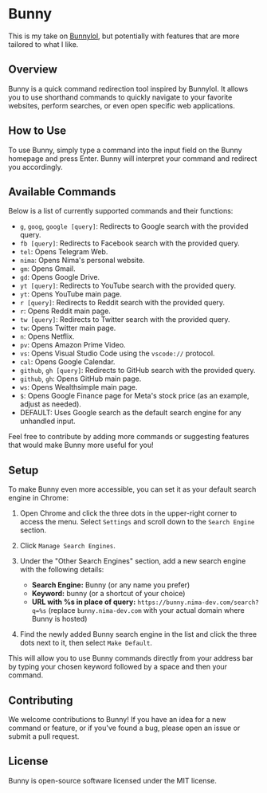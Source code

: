 # Bunny

This is my take on [Bunnylol](https://github.com/rithik/bunnylol), but potentially with features that are more tailored to what I like.

## Overview

Bunny is a quick command redirection tool inspired by Bunnylol. It allows you to use shorthand commands to quickly navigate to your favorite websites, perform searches, or even open specific web applications.

## How to Use

To use Bunny, simply type a command into the input field on the Bunny homepage and press Enter. Bunny will interpret your command and redirect you accordingly.

## Available Commands

Below is a list of currently supported commands and their functions:

- `g`, `goog`, `google [query]`: Redirects to Google search with the provided query.
- `fb [query]`: Redirects to Facebook search with the provided query.
- `tel`: Opens Telegram Web.
- `nima`: Opens Nima's personal website.
- `gm`: Opens Gmail.
- `gd`: Opens Google Drive.
- `yt [query]`: Redirects to YouTube search with the provided query.
- `yt`: Opens YouTube main page.
- `r [query]`: Redirects to Reddit search with the provided query.
- `r`: Opens Reddit main page.
- `tw [query]`: Redirects to Twitter search with the provided query.
- `tw`: Opens Twitter main page.
- `n`: Opens Netflix.
- `pv`: Opens Amazon Prime Video.
- `vs`: Opens Visual Studio Code using the `vscode://` protocol.
- `cal`: Opens Google Calendar.
- `github`, `gh [query]`: Redirects to GitHub search with the provided query.
- `github`, `gh`: Opens GitHub main page.
- `ws`: Opens Wealthsimple main page.
- `$`: Opens Google Finance page for Meta's stock price (as an example, adjust as needed).
- DEFAULT: Uses Google search as the default search engine for any unhandled input.

Feel free to contribute by adding more commands or suggesting features that would make Bunny more useful for you!

## Setup

To make Bunny even more accessible, you can set it as your default search engine in Chrome:

1. Open Chrome and click the three dots in the upper-right corner to access the menu. Select `Settings` and scroll down to the `Search Engine` section.

2. Click `Manage Search Engines`.

3. Under the "Other Search Engines" section, add a new search engine with the following details:
    - **Search Engine:** Bunny (or any name you prefer)
    - **Keyword:** bunny (or a shortcut of your choice)
    - **URL with %s in place of query:** `https://bunny.nima-dev.com/search?q=%s` (replace `bunny.nima-dev.com` with your actual domain where Bunny is hosted)

4. Find the newly added Bunny search engine in the list and click the three dots next to it, then select `Make Default`.

This will allow you to use Bunny commands directly from your address bar by typing your chosen keyword followed by a space and then your command.


## Contributing

We welcome contributions to Bunny! If you have an idea for a new command or feature, or if you've found a bug, please open an issue or submit a pull request.

## License

Bunny is open-source software licensed under the MIT license.
